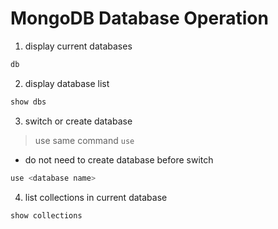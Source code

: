 # MongoDB Database Operation

1. display current databases

```sh
db
```

2. display database list

```sh
show dbs
```

3. switch or create database

> use same command `use`

- do not need to create database before switch

```sh
use <database name>
```

4. list collections in current database

```sh
show collections
```
